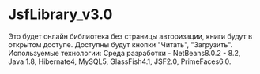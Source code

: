 # JsfLibrary_v3.0
Это будет онлайн библиотека без страницы авторизации, книги будут в открытом доступе.
Доступны будут кнопки "Читать", "Загрузить". 
Используемые технологии: Среда разработки -  NetBeans8.0.2 - 8.2, Java 1.8, Hibernate4, MySQL5, GlassFish4.1, 
JSF2.0, PrimeFaces6.0.
